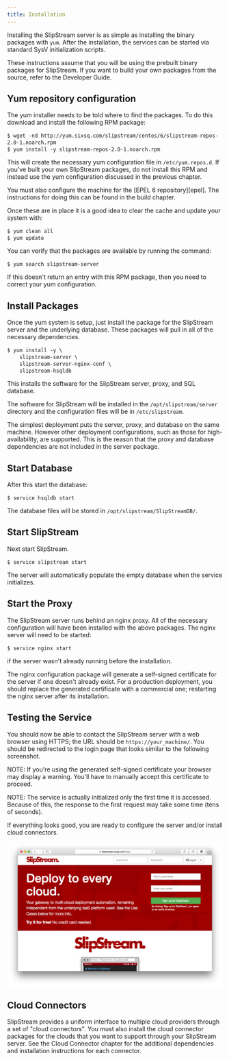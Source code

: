 ```yaml
---
title: Installation
---
```


Installing the SlipStream server is as simple as installing the binary
packages with `yum`.  After the installation, the services can be
started via standard SysV initialization scripts.

These instructions assume that you will be using the prebuilt binary
packages for SlipStream.  If you want to build your own packages from
the source, refer to the Developer Guide.

## Yum repository configuration

The yum installer needs to be told where to find the packages.  To do
this download and install the following RPM package:

    $ wget -nd http://yum.sixsq.com/slipstream/centos/6/slipstream-repos-2.0-1.noarch.rpm
    $ yum install -y slipstream-repos-2.0-1.noarch.rpm

This will create the necessary yum configuration file in
`/etc/yum.repos.d`.  If you've built your own SlipStream packages, do
not install this RPM and instead use the yum configuration discussed
in the previous chapter.

You must also configure the machine for the [EPEL 6 repository][epel].
The instructions for doing this can be found in the build chapter.

Once these are in place it is a good idea to clear the cache and
update your system with:

    $ yum clean all
    $ yum update

You can verify that the packages are available by running the command: 

    $ yum search slipstream-server

If this doesn't return an entry with this RPM package, then you need
to correct your yum configuration.

## Install Packages

Once the yum system is setup, just install the package for the
SlipStream server and the underlying database.  These packages will
pull in all of the necessary dependencies.

    $ yum install -y \
        slipstream-server \
        slipstream-server-nginx-conf \
        slipstream-hsqldb 

This installs the software for the SlipStream server, proxy, and SQL
database.

The software for SlipStream will be installed in the
`/opt/slipstream/server` directory and the configuration files will be
in `/etc/slipstream`.

The simplest deployment puts the server, proxy, and database on the
same machine.  However other deployment configurations, such as those
for high-availability, are supported.  This is the reason that the
proxy and database dependencies are not included in the server
package.

## Start Database

After this start the database:

    $ service hsqldb start

The database files will be stored in `/opt/slipstream/SlipStreamDB/`.

## Start SlipStream

Next start SlipStream.

    $ service slipstream start

The server will automatically populate the empty database when the
service initializes. 

## Start the Proxy

The SlipStream server runs behind an nginx proxy.  All of the
necessary configuration will have been installed with the above
packages.  The nginx server will need to be started:

    $ service nginx start

if the server wasn't already running before the installation.

The nginx configuration package will generate a self-signed
certificate for the server if one doesn't already exist.  For a
production deployment, you should replace the generated certificate
with a commercial one; restarting the nginx server after its
installation.

## Testing the Service

You should now be able to contact the SlipStream server with a web
browser using HTTPS; the URL should be `https://your_machine/`. 
You should be redirected to the login page that looks similar to
the following screenshot.

NOTE: If you're using the generated self-signed certificate your
browser may display a warning.  You'll have to manually accept this
certificate to proceed.

NOTE: The service is actually initialized only the first time it is
accessed.  Because of this, the response to the first request may take
some time (tens of seconds).

If everything looks good, you are ready to configure the server and/or
install cloud connectors.

![SlipStream Login Page](images/screenshot-login.png)

## Cloud Connectors

SlipStream provides a uniform interface to multiple cloud providers
through a set of "cloud connectors".  You must also install the cloud
connector packages for the clouds that you want to support through
your SlipStream server.  See the Cloud Connector chapter for the
additional dependencies and installation instructions for each
connector.

